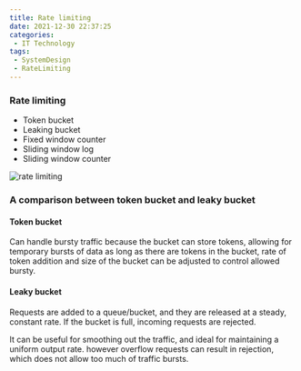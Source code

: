 ```yaml
---
title: Rate limiting
date: 2021-12-30 22:37:25
categories:
 - IT Technology
tags:
 - SystemDesign
 - RateLimiting
---
```


### Rate limiting

- Token bucket
- Leaking bucket
- Fixed window counter
- Sliding window log
- Sliding window counter

<!-- more -->

![rate limiting](draft.png)

### A comparison between token bucket and leaky bucket

#### Token bucket

Can handle bursty traffic because the bucket can store tokens, allowing for temporary bursts of data as long as there are tokens in the bucket, rate of token addition and size of the bucket can be adjusted to control allowed bursty.

#### Leaky bucket
Requests are added to a queue/bucket, and they are released at a steady, constant rate. If the bucket is full, incoming requests are rejected.

It can be useful for smoothing out the traffic, and ideal for maintaining a uniform output rate. however overflow requests can result in rejection, which does not allow too much of traffic bursts.
